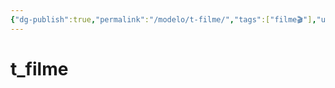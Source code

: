 ```yaml
---
{"dg-publish":true,"permalink":"/modelo/t-filme/","tags":["filme🎬"],"updated":"2024-10-28T20:22:34.652-03:00"}
---
```


# t_filme
